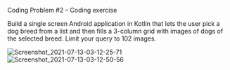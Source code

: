 Coding
Problem #2 – Coding exercise


Build a single screen Android application in Kotlin that lets the user pick a dog breed from a
list and then fills a 3-column grid with images of dogs of the selected breed. Limit your query
to 102 images.


![Screenshot_2021-07-13-03-12-25-71](https://user-images.githubusercontent.com/7722028/125360120-34c2af00-e38d-11eb-8fd4-e884f2eb202c.jpg)
![Screenshot_2021-07-13-03-12-50-56](https://user-images.githubusercontent.com/7722028/125360129-38eecc80-e38d-11eb-95c5-5bef42238e44.jpg)
